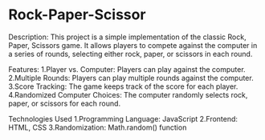 # Rock-Paper-Scissor
Description:
This project is a simple implementation of the classic Rock, Paper, Scissors game. It allows players to compete against the computer in a series of rounds, selecting either rock, paper, or scissors in each round.

Features:
1.Player vs. Computer: Players can play against the computer.
2.Multiple Rounds: Players can play multiple rounds against the computer.
3.Score Tracking: The game keeps track of the score for each player.
4.Randomized Computer Choices: The computer randomly selects rock, paper, or scissors for each round.

Technologies Used
1.Programming Language: JavaScript
2.Frontend: HTML, CSS
3.Randomization: Math.random() function
